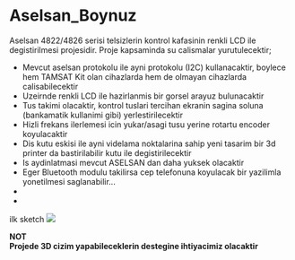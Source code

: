 # Aselsan_Boynuz
Aselsan 4822/4826 serisi telsizlerin kontrol kafasinin renkli LCD ile degistirilmesi projesidir.
Proje kapsaminda su calismalar yurutulecektir;
- Mevcut aselsan  protokolu ile ayni protokolu (I2C) kullanacaktir, boylece hem TAMSAT Kit olan cihazlarda hem de olmayan cihazlarda calisabilecektir
- Uzeirnde renkli LCD ile hazirlanmis bir gorsel arayuz bulunacaktir
- Tus takimi olacaktir, kontrol tuslari tercihan ekranin sagina soluna (bankamatik kullanimi gibi) yerlestirilecektir
- Hizli frekans ilerlemesi icin yukar/asagi tusu yerine rotartu encoder koyulacaktir
- Dis kutu eskisi ile ayni videlama noktalarina sahip yeni tasarim bir 3d printer da bastirilabilir kutu ile degistirilecektir
- Is aydinlatmasi mevcut ASELSAN dan daha yuksek olacaktir
- Eger Bluetooth modulu takilirsa cep telefonuna koyulacak bir yazilimla yonetilmesi saglanabilir...
-
-

ilk sketch
<IMG SRC=https://github.com/barisdinc/Aselsan_Boynuz/blob/master/3D/Aselsan_Boynum_ilk_sketch.jpg>

<B>NOT</BR>
Projede 3D cizim yapabileceklerin destegine ihtiyacimiz olacaktir
